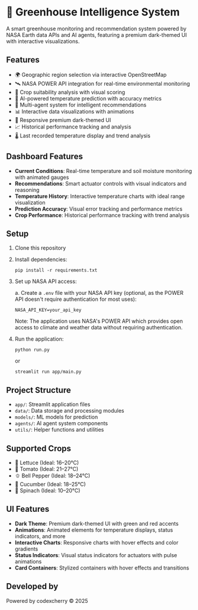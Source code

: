 # 🌿 Greenhouse Intelligence System

A smart greenhouse monitoring and recommendation system powered by NASA Earth data APIs and AI agents, featuring a premium dark-themed UI with interactive visualizations.

## Features

- 🌍 Geographic region selection via interactive OpenStreetMap
- 🛰️ NASA POWER API integration for real-time environmental monitoring
- 🌱 Crop suitability analysis with visual scoring
- 🧠 AI-powered temperature prediction with accuracy metrics
- 🤖 Multi-agent system for intelligent recommendations
- 📊 Interactive data visualizations with animations
- 📱 Responsive premium dark-themed UI
- 📈 Historical performance tracking and analysis
- 🌡️ Last recorded temperature display and trend analysis

## Dashboard Features

- **Current Conditions**: Real-time temperature and soil moisture monitoring with animated gauges
- **Recommendations**: Smart actuator controls with visual indicators and reasoning
- **Temperature History**: Interactive temperature charts with ideal range visualization
- **Prediction Accuracy**: Visual error tracking and performance metrics
- **Crop Performance**: Historical performance tracking with trend analysis

## Setup

1. Clone this repository
2. Install dependencies:
   ```
   pip install -r requirements.txt
   ```
3. Set up NASA API access:
   
   a. Create a `.env` file with your NASA API key (optional, as the POWER API doesn't require authentication for most uses):
   ```
   NASA_API_KEY=your_api_key
   ```
   
   Note: The application uses NASA's POWER API which provides open access to climate and weather data without requiring authentication.
4. Run the application:
   ```
   python run.py
   ```
   or
   ```
   streamlit run app/main.py
   ```

## Project Structure

- `app/`: Streamlit application files
- `data/`: Data storage and processing modules
- `models/`: ML models for prediction
- `agents/`: AI agent system components
- `utils/`: Helper functions and utilities

## Supported Crops

- 🥬 Lettuce (Ideal: 16–20°C)
- 🍅 Tomato (Ideal: 21–27°C)
- 🫑 Bell Pepper (Ideal: 18–24°C)
- 🥒 Cucumber (Ideal: 18–25°C)
- 🌱 Spinach (Ideal: 10–20°C)

## UI Features

- **Dark Theme**: Premium dark-themed UI with green and red accents
- **Animations**: Animated elements for temperature displays, status indicators, and more
- **Interactive Charts**: Responsive charts with hover effects and color gradients
- **Status Indicators**: Visual status indicators for actuators with pulse animations
- **Card Containers**: Stylized containers with hover effects and transitions


## Developed by

Powered by codexcherry © 2025